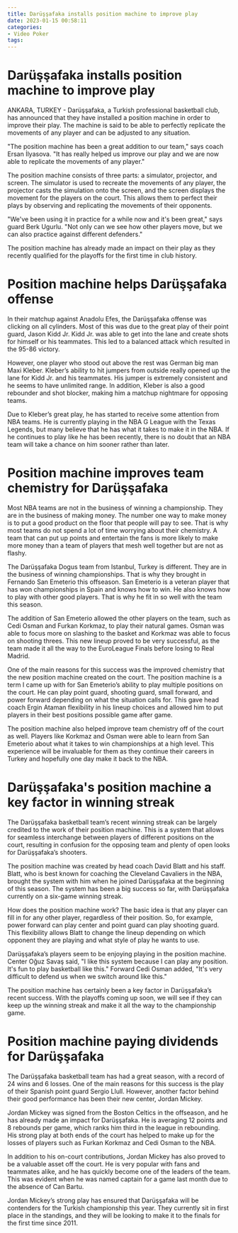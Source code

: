```yaml
---
title: Darüşşafaka installs position machine to improve play
date: 2023-01-15 00:58:11
categories:
- Video Poker
tags:
---
```



#  Darüşşafaka installs position machine to improve play

ANKARA, TURKEY - Darüşşafaka, a Turkish professional basketball club, has announced that they have installed a position machine in order to improve their play. The machine is said to be able to perfectly replicate the movements of any player and can be adjusted to any situation.

"The position machine has been a great addition to our team," says coach Ersan İlyasova. "It has really helped us improve our play and we are now able to replicate the movements of any player."

The position machine consists of three parts: a simulator, projector, and screen. The simulator is used to recreate the movements of any player, the projector casts the simulation onto the screen, and the screen displays the movement for the players on the court. This allows them to perfect their plays by observing and replicating the movements of their opponents.

"We've been using it in practice for a while now and it's been great," says guard Berk Ugurlu. "Not only can we see how other players move, but we can also practice against different defenders."

The position machine has already made an impact on their play as they recently qualified for the playoffs for the first time in club history.

#  Position machine helps Darüşşafaka offense

In their matchup against Anadolu Efes, the Darüşşafaka offense was clicking on all cylinders. Most of this was due to the great play of their point guard, Jason Kidd Jr. Kidd Jr. was able to get into the lane and create shots for himself or his teammates. This led to a balanced attack which resulted in the 95-86 victory.

However, one player who stood out above the rest was German big man Maxi Kleber. Kleber’s ability to hit jumpers from outside really opened up the lane for Kidd Jr. and his teammates. His jumper is extremely consistent and he seems to have unlimited range. In addition, Kleber is also a good rebounder and shot blocker, making him a matchup nightmare for opposing teams.

Due to Kleber’s great play, he has started to receive some attention from NBA teams. He is currently playing in the NBA G League with the Texas Legends, but many believe that he has what it takes to make it in the NBA. If he continues to play like he has been recently, there is no doubt that an NBA team will take a chance on him sooner rather than later.

#  Position machine improves team chemistry for Darüşşafaka

Most NBA teams are not in the business of winning a championship. They are in the business of making money. The number one way to make money is to put a good product on the floor that people will pay to see. That is why most teams do not spend a lot of time worrying about their chemistry. A team that can put up points and entertain the fans is more likely to make more money than a team of players that mesh well together but are not as flashy.

The Darüşşafaka Dogus team from Istanbul, Turkey is different. They are in the business of winning championships. That is why they brought in Fernando San Emeterio this offseason. San Emeterio is a veteran player that has won championships in Spain and knows how to win. He also knows how to play with other good players. That is why he fit in so well with the team this season.

The addition of San Emeterio allowed the other players on the team, such as Cedi Osman and Furkan Korkmaz, to play their natural games. Osman was able to focus more on slashing to the basket and Korkmaz was able to focus on shooting threes. This new lineup proved to be very successful, as the team made it all the way to the EuroLeague Finals before losing to Real Madrid.

One of the main reasons for this success was the improved chemistry that the new position machine created on the court. The position machine is a term I came up with for San Emeterio’s ability to play multiple positions on the court. He can play point guard, shooting guard, small forward, and power forward depending on what the situation calls for. This gave head coach Ergin Ataman flexibility in his lineup choices and allowed him to put players in their best positions possible game after game.

The position machine also helped improve team chemistry off of the court as well. Players like Korkmaz and Osman were able to learn from San Emeterio about what it takes to win championships at a high level. This experience will be invaluable for them as they continue their careers in Turkey and hopefully one day make it back to the NBA.

#  Darüşşafaka's position machine a key factor in winning streak

The Darüşşafaka basketball team’s recent winning streak can be largely credited to the work of their position machine. This is a system that allows for seamless interchange between players of different positions on the court, resulting in confusion for the opposing team and plenty of open looks for Darüşşafaka’s shooters.

The position machine was created by head coach David Blatt and his staff. Blatt, who is best known for coaching the Cleveland Cavaliers in the NBA, brought the system with him when he joined Darüşşafaka at the beginning of this season. The system has been a big success so far, with Darüşşafaka currently on a six-game winning streak.

How does the position machine work? The basic idea is that any player can fill in for any other player, regardless of their position. So, for example, power forward can play center and point guard can play shooting guard. This flexibility allows Blatt to change the lineup depending on which opponent they are playing and what style of play he wants to use.

Darüşşafaka’s players seem to be enjoying playing in the position machine. Center Oğuz Savaş said, "I like this system because I can play any position. It's fun to play basketball like this." Forward Cedi Osman added, "It's very difficult to defend us when we switch around like this."

The position machine has certainly been a key factor in Darüşşafaka’s recent success. With the playoffs coming up soon, we will see if they can keep up the winning streak and make it all the way to the championship game.

#  Position machine paying dividends for Darüşşafaka

The Darüşşafaka basketball team has had a great season, with a record of 24 wins and 6 losses. One of the main reasons for this success is the play of their Spanish point guard Sergio Llull. However, another factor behind their good performance has been their new center, Jordan Mickey.

Jordan Mickey was signed from the Boston Celtics in the offseason, and he has already made an impact for Darüşşafaka. He is averaging 12 points and 8 rebounds per game, which ranks him third in the league in rebounding. His strong play at both ends of the court has helped to make up for the losses of players such as Furkan Korkmaz and Cedi Osman to the NBA.

In addition to his on-court contributions, Jordan Mickey has also proved to be a valuable asset off the court. He is very popular with fans and teammates alike, and he has quickly become one of the leaders of the team. This was evident when he was named captain for a game last month due to the absence of Can Bartu.

Jordan Mickey’s strong play has ensured that Darüşşafaka will be contenders for the Turkish championship this year. They currently sit in first place in the standings, and they will be looking to make it to the finals for the first time since 2011.